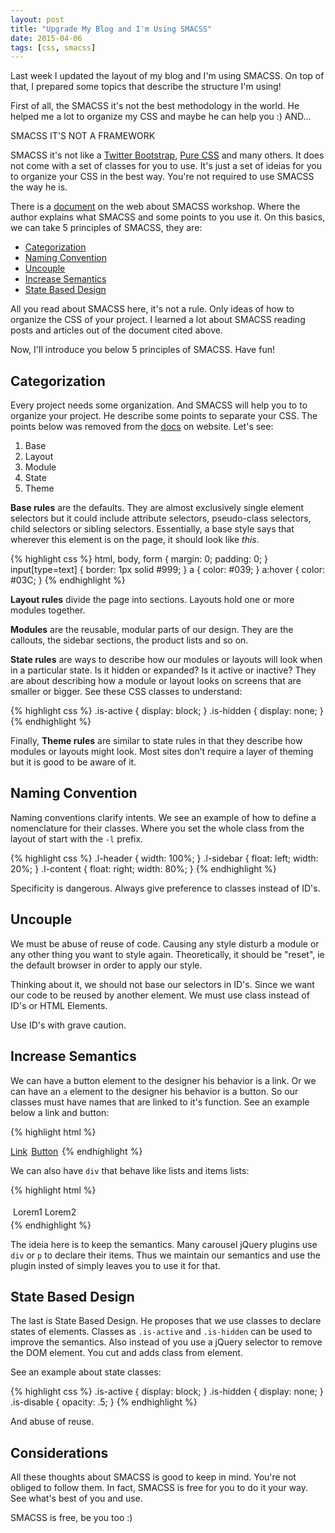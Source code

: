 ```yaml
---
layout: post
title: "Upgrade My Blog and I'm Using SMACSS"
date: 2015-04-06
tags: [css, smacss]
---
```


Last week I updated the layout of my blog and I'm using SMACSS. On top of that, I prepared some topics that describe the structure I'm using!

First of all, the SMACSS it's not the best methodology in the world. He helped me a lot to organize my CSS and maybe he can help you :) AND...

<p class="pull-quote">
    SMACSS IT'S NOT A FRAMEWORK
</p>

SMACSS it's not like a [Twitter Bootstrap](http://getbootstrap.com), [Pure CSS](http://purecss.io/) and many others. It does not come with a set of classes for you to use. It's just a set of ideias for you to organize your CSS in the best way. You're not required to use SMACSS the way he is.

There is a [document](https://smacss.com/files/2012-03-15-workshop-essen.pdf) on the web about SMACSS workshop. Where the author explains what SMACSS and some points to you use it. On this basics, we can take 5 principles of SMACSS, they are:

* [Categorization](#categorization)
* [Naming Convention](#naming-convention)
* [Uncouple](#uncouple)
* [Increase Semantics](#increase-semantics)
* [State Based Design](#state-based-design)

All you read about SMACSS here, it's not a rule. Only ideas of how to organize the CSS of your project. I learned a lot about SMACSS reading posts and articles out of the document cited above.

Now, I'll introduce you below 5 principles of SMACSS. Have fun!

## Categorization

Every project needs some organization. And SMACSS will help you to to organize your project. He describe some points to separate your CSS. The points below was removed from the [docs](https://smacss.com/book/categorizing) on website. Let's see:

1. Base
2. Layout
3. Module
4. State
5. Theme

**Base rules** are the defaults. They are almost exclusively single element selectors but it could include attribute selectors, pseudo-class selectors, child selectors or sibling selectors. Essentially, a base style says that wherever this element is on the page, it should look like _this_.

{% highlight css %}
html, body, form { margin: 0; padding: 0; }
input[type=text] { border: 1px solid #999; }
a { color: #039; }
a:hover { color: #03C; }
{% endhighlight %}

**Layout rules** divide the page into sections. Layouts hold one or more modules together.

**Modules** are the reusable, modular parts of our design. They are the callouts, the sidebar sections, the product lists and so on.

**State rules** are ways to describe how our modules or layouts will look when in a particular state. Is it hidden or expanded? Is it active or inactive? They are about describing how a module or layout looks on screens that are smaller or bigger. See these CSS classes to understand:

{% highlight css %}
.is-active { display: block; }
.is-hidden { display: none; }
{% endhighlight %}

Finally, **Theme rules** are similar to state rules in that they describe how modules or layouts might look. Most sites don’t require a layer of theming but it is good to be aware of it.

## Naming Convention

Naming conventions clarify intents. We see an example of how to define a nomenclature for their classes. Where you set the whole class from the layout of start with the `-l` prefix.

{% highlight css %}
.l-header { width: 100%; }
.l-sidebar { float: left; width: 20%; }
.l-content { float: right; width: 80%; }
{% endhighlight %}

Specificity is dangerous. Always give preference to classes instead of ID's.

## Uncouple

We must be abuse of reuse of code. Causing any style disturb a module or any other thing you want to style again. Theoretically, it should be "reset", ie the default browser in order to apply our style.

Thinking about it, we should not base our selectors in ID's. Since we want our code to be reused by another element. We must use class instead of ID's or HTML Elements.

Use ID's with grave caution.

## Increase Semantics

We can have a button element to the designer his behavior is a link. Or we can have an `a` element to the designer his behavior is a button. So our classes must have names that are linked to it's function. See an example below a link and button:

{% highlight html %}
<style type="text/css">
    .link { text-decoration: underline; }
    .button { padding: 2px; }
</style>

<a href="http://randsonjs.com" class="link">Link</a>
<a href="http://randsonjs.com" class="button">Button</a>
{% endhighlight %}

We can also have `div` that behave like lists and items lists:

{% highlight html %}
<style type="text/css">
    .list { padding: 4px; }
    .list .item-list { display: inline-block; }
</style>

<div class="list">
    <div class="item-list">Lorem1</div>
    <div class="item-list">Lorem2</div>
</div>
{% endhighlight %}

The ideia here is to keep the semantics. Many carousel jQuery plugins use `div` or `p` to declare their items. Thus we maintain our semantics and use the plugin insted of simply leaves you to use it for that.

## State Based Design

The last is State Based Design. He proposes that we use classes to declare states of elements. Classes as `.is-active` and `.is-hidden` can be used to improve the semantics. Also instead of you use a jQuery selector to remove the DOM element. You cut and adds class from element.

See an example about state classes:

{% highlight css %}
.is-active { display: block; }
.is-hidden { display: none; }
.is-disable { opacity: .5; }
{% endhighlight %}

And abuse of reuse.

## Considerations

All these thoughts about SMACSS is good to keep in mind. You're not obliged to follow them. In fact, SMACSS is free for you to do it your way. See what's best of you and use.

SMACSS is free, be you too :)
